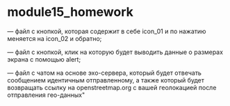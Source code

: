 # module15_homework
— файл с кнопкой, которая содержит в себе icon_01 и по нажатию меняется на icon_02 и обратно;

— файл с кнопкой, клик на которую будет выводить данные о размерах экрана с помощью alert;

— файл с чатом на основе эхо-сервера, который будет отвечать сообщением идентичным отправленному, а также который будет возвращать ссылку на openstreetmap.org с вашей геолокацией после отправления гео-данных"
